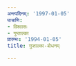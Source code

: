```yaml
---
अन्त्यदिनम्: '1997-01-05'
पात्राणि:
- विश्वासः
- गुप्ताल्का
प्रारम्भः: '1994-01-05'
title: गुप्ताल्का-बोधनम्

---
```

